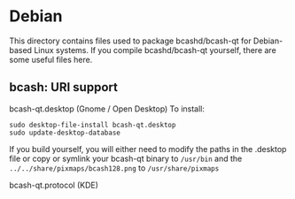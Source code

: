 
Debian
====================
This directory contains files used to package bcashd/bcash-qt
for Debian-based Linux systems. If you compile bcashd/bcash-qt yourself, there are some useful files here.

## bcash: URI support ##


bcash-qt.desktop  (Gnome / Open Desktop)
To install:

	sudo desktop-file-install bcash-qt.desktop
	sudo update-desktop-database

If you build yourself, you will either need to modify the paths in
the .desktop file or copy or symlink your bcash-qt binary to `/usr/bin`
and the `../../share/pixmaps/bcash128.png` to `/usr/share/pixmaps`

bcash-qt.protocol (KDE)

